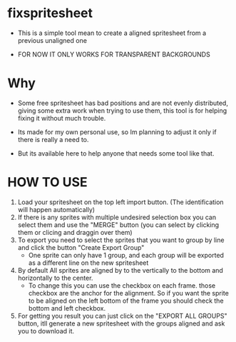 # fixspritesheet

- This is a simple tool mean to create a aligned spritesheet from a previous unaligned one

- FOR NOW IT ONLY WORKS FOR TRANSPARENT BACKGROUNDS

# Why 

- Some free spritesheet has bad positions and are not evenly distributed, giving some extra work 
when trying to use them, this tool is for helping fixing it without much trouble.

- Its made for my own personal use, so Im planning to adjust it only if there is really a need to.

- But its available here to help anyone that needs some tool like that.

# HOW TO USE

1. Load your spritesheet on the top left import button. (The identification will happen automatically)
2. If there is any sprites with multiple undesired selection box you can select them and use the "MERGE" button (you can select by clicking them or clicing and draggin over them)
3. To export you need to select the sprites that you want to group by line and click the button "Create Export Group"
    - One sprite can only have 1 group, and each group will be exported as a different line on the new spritesheet
4. By default All sprites are aligned by to the vertically to the bottom and horizontally to the center. 
    - To change this you can use the checkbox on each frame. those checkbox are the anchor for the alignment. So if you want the sprite to be aligned
    on the left bottom of the frame you should check the bottom and left checkbox. 
5.  For getting you result you can just click on the "EXPORT ALL GROUPS" button, itll generate a new spritesheet with the groups aligned and ask you
to download it.
